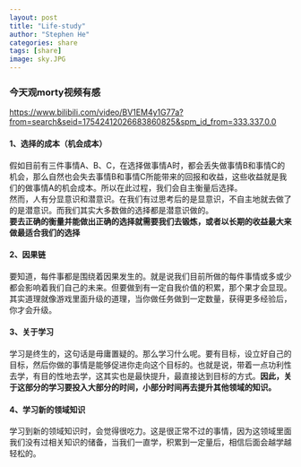 ```yaml
---
layout: post
title: "Life-study"
author: "Stephen He"
categories: share
tags: [share]
image: sky.JPG
---
```

### 今天观morty视频有感
<https://www.bilibili.com/video/BV1EM4y1G77a?from=search&seid=17542412026683860825&spm_id_from=333.337.0.0>   
#### 1、选择的成本（机会成本）   
假如目前有三件事情A、B、C，在选择做事情A时，都会丢失做事情B和事情C的机会，那么自然也会失去事情B和事情C所能带来的回报和收益，这些收益就是我们的做事情A的机会成本。所以在此过程，我们会自主衡量后选择。   
然而，人有分显意识和潜意识。在我们有过思考后的是显意识，不自主地就去做了的是潜意识。而我们其实大多数做的选择都是潜意识做的。  
**要去正确的衡量并能做出正确的选择就需要我们去锻炼，或者以长期的收益最大来做最适合我们的选择**  
#### 2、因果链   
要知道，每件事都是围绕着因果发生的。就是说我们目前所做的每件事情或多或少都会影响着我们自己的未来。但要做到有一定自我价值的积累，那个果才会显现。其实道理就像游戏里面升级的道理，当你做任务做到一定数量，获得更多经验后，你才会升级。  
#### 3、关于学习    
学习是终生的，这句话是毋庸置疑的。那么学习什么呢。要有目标，设立好自己的目标，然后你做的事情是能够促进你走向这个目标的。也就是说，带着一点功利性去学，有目的性地去学，这其实也是最快提升，最直接达到目标的方式。**因此，关于这部分的学习要投入大部分的时间，小部分时间再去提升其他领域的知识。**   
#### 4、学习新的领域知识    
学习到新的领域知识时，会觉得很吃力。这是很正常不过的事情，因为这领域里面我们没有过相关知识的储备，当我们一直学，积累到一定量后，相信后面会越学越轻松的。  

